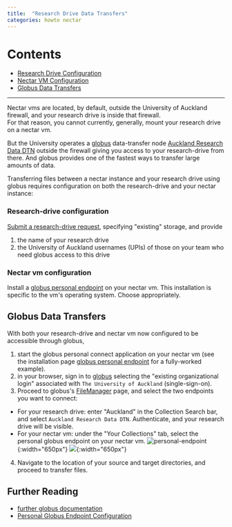 ```yaml
---
title:  "Research Drive Data Transfers"
categories: howto nectar
---
```


# Contents
  - [Research Drive Configuration](#research-drive-configuration)
  - [Nectar VM Configuration](#nectar-vm-configuration)
  - [Globus Data Transfers](#globus-data-transfers)

---

Nectar vms are located, by default, outside the University of Auckland firewall, 
and your research drive is inside that firewall. <br/>
For that reason, you cannot currently, generally, mount your research drive on a nectar vm.

But the University operates a [globus](http://globus.org) data-transfer node [Auckland Research Data DTN](https://support.nesi.org.nz/hc/en-gb/articles/360000931775)
outside the firewall giving you access to your research-drive from there.
And globus provides one of the fastest ways to transfer large amounts of data.

Transferring files between a nectar instance and your research drive using globus
requires configuration on both the research-drive and your nectar instance:

### Research-drive configuration

[Submit a research-drive request](https://eresearch-dashboard.auckland.ac.nz/service/research-storage/request), specifying "existing" storage, and provide
1. the name of your research drive
2. the University of Auckland usernames (UPIs) of those on your team who need globus access to this drive


### Nectar vm configuration

Install a [globus personal endpoint](https://docs.globus.org/how-to/) on your nectar vm.
This installation is specific to the vm's operating system.  Choose appropriately.


   
## Globus Data Transfers

With both your research-drive and nectar vm now configured to be accessible through globus,

1. start the globus personal connect application on your nectar vm (see the installation page 
[globus personal endpoint](https://docs.globus.org/how-to/) for a fully-worked example).
2. in your browser, sign in to [globus](globus.org) selecting the "existing organizational login" 
associated with `The University of Auckland` (single-sign-on).
3. Proceed to globus's [FileManager](https://app.globus.org/file-manager) page, and select
the two endpoints you want to connect:
* For your research drive:  enter "Auckland" in the Collection Search bar, and select `Auckland Research Data DTN`.
Authenticate, and your research drive will be visible.
* For your nectar vm: under the "Your Collections" tab, select the personal globus endpoint on your nectar vm.
 ![personal-endpoint](../assets/doc/ntr-drive/select_personal_connect.png){:width="650px"}
 ![](../assets/doc/ntr-drive/drive_nectar.png){:width="650px"}
4. Navigate to the location of your source and target directories, and proceed to transfer files.

## Further Reading

* [further globus documentation](https://uoa-eresearch.github.io/vmhandbook/doc/drive-globus.html)
* [Personal Globus Endpoint Configuration](https://support.nesi.org.nz/hc/en-gb/articles/360000217915)



